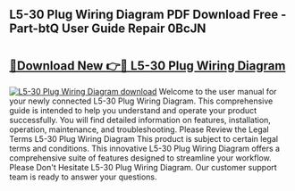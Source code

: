 ## L5-30 Plug Wiring Diagram PDF Download Free - Part-btQ User Guide Repair 0BcJN

# <h2><a href="http://dfurvo.blite.top/?on=L5-30+Plug+Wiring+Diagram">🔗Download New 👉🔴 L5-30 Plug Wiring Diagram</a></h2>

[![L5-30 Plug Wiring Diagram download](https://i.imgur.com/lujVjoI.png)](http://dfurvo.blite.top/?on=L5-30+Plug+Wiring+Diagram)
Welcome to the user manual for your newly connected L5-30 Plug Wiring Diagram. This comprehensive guide is intended to help you understand and operate your product successfully. You will find detailed information on features, installation, operation, maintenance, and troubleshooting. Please Review the Legal Terms L5-30 Plug Wiring Diagram This product is subject to certain legal terms and conditions. This innovative L5-30 Plug Wiring Diagram offers a comprehensive suite of features designed to streamline your workflow. Please Don't Hesitate L5-30 Plug Wiring Diagram. Our customer support team is ready to answer your questions.
